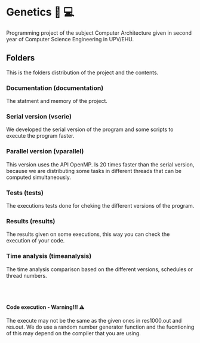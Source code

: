 # Genetics 🧬 💻
Programming project of the subject Computer Architecture given in second year of Computer Science Engineering in UPV/EHU.


## Folders
This is the folders distribution of the project and the contents.

### Documentation (documentation)
The statment and memory of the project.

### Serial version (vserie)  
We developed the serial version of the program and some scripts to execute the program faster.

### Parallel version (vparallel)
This version uses the API OpenMP. Is 20 times faster than the serial version, because we are distributing some tasks in different threads that can be computed simultaneously.

### Tests (tests)
The executions tests done for cheking the different versions of the program.

### Results (results)
The results given on some executions, this way you can check the execution of your code.

### Time analysis (timeanalysis)
The time analysis comparison based on the different versions, schedules or thread numbers.

<br /> 
<br /> 


#### Code execution - Warning!!! ⚠️
The execute may not be the same as the given ones in res1000.out and res.out. 
We do use a random number generator function and the fucntioning of this may depend on the compiler that you are using.
